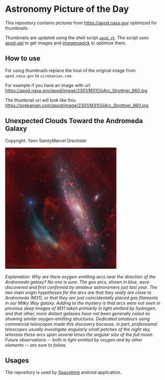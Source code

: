 # Astronomy Picture of the Day

This repository contains pictures from https://apod.nasa.gov optimized for thumbnails.

Thumbnails are updated using the shell script [`apod.sh`](apod.sh). The script
uses [apod-api](https://github.com/nasa/apod-api) to get images and [imagemagick](https://imagemagick.org) to
optimize them.

## How to use

For using thumbnails replace the host of the original image from `apod.nasa.gov` to `sirekanian.com`.

For example if you have an image with url:<br>
https://apod.nasa.gov/apod/image/2301/M31OiiiArc_Strottner_960.jpg

The thumbnail url will look like this:<br>
https://sirekanian.com/apod/image/2301/M31OiiiArc_Strottner_960.jpg

## Unexpected Clouds Toward the Andromeda Galaxy

Copyright: Yann SaintyMarcel Drechsler

[![the picture of the day][1]][2]

_Explanation: Why are there oxygen-emitting arcs near the direction of the Andromeda galaxy? No one is sure. The gas arcs, shown in blue, were discovered and first confirmed by amateur astronomers just last year. The two main origin hypotheses for the arcs are that they really are close to Andromeda (M31), or that they are just coincidentally placed gas filaments in our Milky Way galaxy.  Adding to the mystery is that arcs were not seen in previous deep images of M31 taken primarily in light emitted by hydrogen, and that other, more distant galaxies have not been generally noted as showing similar oxygen-emitting structures.  Dedicated amateurs using commercial telescopes made this discovery because, in part, professional telescopes usually investigate angularly small patches of the night sky, whereas these arcs span several times the angular size of the full moon.  Future observations -- both in light emitted by oxygen and by other elements -- are sure to follow._

## Usages

The repository is used by [Spacetime][3] android application.

[1]: image/2301/M31OiiiArc_Strottner_960.jpg

[2]: https://apod.nasa.gov/apod/image/2301/M31OiiiArc_Strottner_960.jpg

[3]: https://github.com/sirekanian/spacetime
